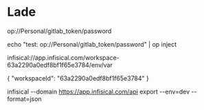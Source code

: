 # Lade

op://Personal/gitlab_token/password

echo "test: op://Personal/gitlab_token/password" | op inject

infisical://app.infisical.com/workspace-63a2290a0edf8bf1f65e3784/env/var

{ "workspaceId": "63a2290a0edf8bf1f65e3784" }

infisical --domain https://app.infisical.com/api export --env=dev --format=json
